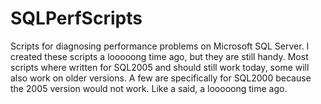 # SQLPerfScripts
Scripts for diagnosing performance problems on Microsoft SQL Server.  I created these scripts a looooong time ago, but they are still handy.  Most scripts where written for SQL2005 and should still work today, some will also work on older versions.  A few are specifically for SQL2000 because the 2005 version would not work.  Like a said, a looooong time ago.
